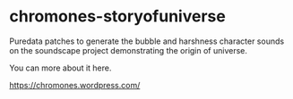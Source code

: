 # chromones-storyofuniverse

Puredata patches to generate the bubble and harshness character sounds on the soundscape project demonstrating the origin of universe. 


You can more about it here.

https://chromones.wordpress.com/
